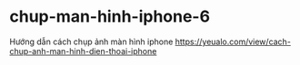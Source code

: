 # chup-man-hinh-iphone-6
Hướng dẫn cách chụp ảnh màn hình iphone https://yeualo.com/view/cach-chup-anh-man-hinh-dien-thoai-iphone
